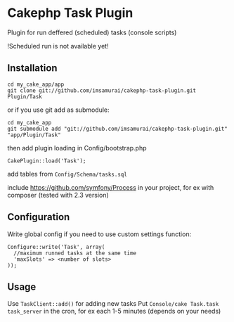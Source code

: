 Cakephp Task Plugin
===================

Plugin for run deffered (scheduled) tasks (console scripts)

!Scheduled run is not available yet!


## Installation

	cd my_cake_app/app
	git clone git://github.com/imsamurai/cakephp-task-plugin.git Plugin/Task

or if you use git add as submodule:

	cd my_cake_app
	git submodule add "git://github.com/imsamurai/cakephp-task-plugin.git" "app/Plugin/Task"

then add plugin loading in Config/bootstrap.php

	CakePlugin::load('Task');

add tables from `Config/Schema/tasks.sql`

include https://github.com/symfony/Process in your project, for ex with composer (tested with 2.3 version)

## Configuration

Write global config if you need to use custom settings function:

	Configure::write('Task', array(
      //maximum runned tasks at the same time
	  'maxSlots' => <number of slots>
	));

## Usage

Use `TaskClient::add()` for adding new tasks
Put `Console/cake Task.task task_server` in the cron, for ex each 1-5 minutes (depends on your needs)